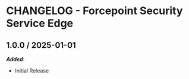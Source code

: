 # CHANGELOG - Forcepoint Security Service Edge

## 1.0.0 / 2025-01-01

***Added***:

* Initial Release
